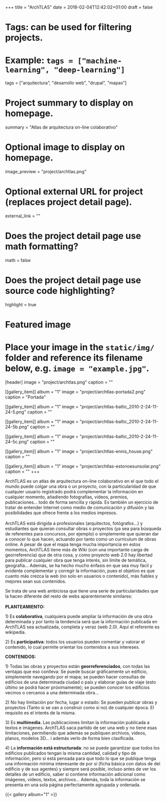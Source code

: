 +++
title = "ArchTLAS"
date = 2018-02-04T12:42:02+01:00
draft = false

# Tags: can be used for filtering projects.
# Example: `tags = ["machine-learning", "deep-learning"]`
tags = ["arquitectura", "desarrollo web", "drupal", "mapas"]

# Project summary to display on homepage.
summary = "Atlas de arquitectura on-line colaborativo"

# Optional image to display on homepage.
image_preview = "project/archtlas.png"

# Optional external URL for project (replaces project detail page).
external_link = ""

# Does the project detail page use math formatting?
math = false

# Does the project detail page use source code highlighting?
highlight = true

# Featured image
# Place your image in the `static/img/` folder and reference its filename below, e.g. `image = "example.jpg"`.
[header]
image = "project/archtlas.png"
caption = ""


[[gallery_item]]
album = "1"
image = "project/archtlas-portada2.png"
caption = "Portada"

[[gallery_item]]
album = "1"
image = "project/archtlas-baltic_2010-2-24-11-24-5.png"
caption = ""

[[gallery_item]]
album = "1"
image = "project/archtlas-baltic_2010-2-24-11-24-5b.png"
caption = ""

[[gallery_item]]
album = "1"
image = "project/archtlas-baltic_2010-2-24-11-24-5c.png"
caption = ""

[[gallery_item]]
album = "1"
image = "project/archtlas-ennis_house.png"
caption = ""

[[gallery_item]]
album = "1"
image = "project/archtlas-estonoesunsolar.png"
caption = ""
+++

ArchTLAS es un atlas de arquitectura on-line colaborativo en el que todo el mundo puede colgar una obra o un proyecto, con la particularidad de que cualquier usuario registrado podrá complementar la información en cualquier momento, añadiendo fotografías, vídeos, premios, publicaciones... todo de forma sencilla y rápida. Es también un ejercicio de tratar de entender Internet como medio de comunicación y difusión y las posibilidades que ofrece frente a los medios impresos.<br><br>ArchTLAS está dirigida a profesionales (arquitectos, fotógrafos...) y estudiantes que quieran consultar obras o proyectos (ya sea para búsqueda de referentes para concursos, por ejemplo) o simplemente que quieran dar a conocer lo que hacen, actuando por tanto como un currículum de obras online. A pesar de que el mapa tenga mucha importancia en estos momentos, ArchTLAS tiene más de Wiki (con una importante carga de georreferencia) que de otra cosa, y como proyecto web 2.0 hay libertad para publicar cualquier obra que tenga interés, sin límite de temática, geografía... Además, se ha hecho mucho énfasis en que sea muy fácil y evidente complementar y corregir la información, pues el objetivo es que cuanto más crezca la web (no solo en usuarios o contenido), más fiables y mejores sean sus contenidos.</p>
<p>Se trata de una web ambiciosa que tiene una serie de particularidades que la hacen diferente del resto de webs aparentemente similares:<br><br><strong>PLANTEAMIENTO:</strong>
</p><p>1) Es <strong>colaborativa</strong>, cualquiera puede ampliar la información de una obra determinada y por tanto la tendencia será que la información publicada en ArchTLAS sea actualizada, completa y veraz (web 2.0). Aquí el referente es wikipedia.</p>
<p>2) Es <strong>participativa</strong>: todos los usuarios pueden comentar y valorar el contenido, lo cual permite orientar los contenidos a sus intereses.</p>
<p><strong>CONTENIDOS:</strong></p>
<p>1) Todas las obras y proyectos están <strong>georreferenciados</strong>, con todas las ventajas que eso conlleva: Se puede buscar gráficamente un edificio, simplemente navegando por el mapa; se pueden hacer consultas de edificios de una determinada ciudad o país y elaborar guías de viaje (esto último se podrá hacer próximamente); se pueden conocer los edificios vecinos o cercanos a una determinada obra...</p>
<p>2) No hay limitación por fecha, lugar o estado: Se pueden publicar obras y proyectos (Tanto si se van a construir como si no) de cualquier época. El requisito es el interés de la misma.</p>
<p>3) Es <strong>multimedia</strong>. Las publicaciones limitan la información publicada a textos e imágenes. ArchTLAS saca partido de ser una web y no tiene esas limitaciones, permitiendo que además se publiquen archivos, vídeos, planos, modelos 3D... i además verlo de forma bien clasificada.</p>
<p>4) La <strong>información está estructurada</strong>: no se puede garantizar que todos los edificios publicados tengan la misma cantidad, calidad y tipo de información, pero sí está pensada para que todo lo que se publique tenga una información mínima interesante de por sí (ficha básica con datos de del edificio y de sus agentes) y siempre será posible, incluso antes de ver los detalles de un edificio, saber si contiene información adicional como imágenes, vídeos, textos, archivos... Además, toda la información se presenta en una sola página perfectamente agrupada y ordenada.</p>

{{< gallery album="1" >}}
